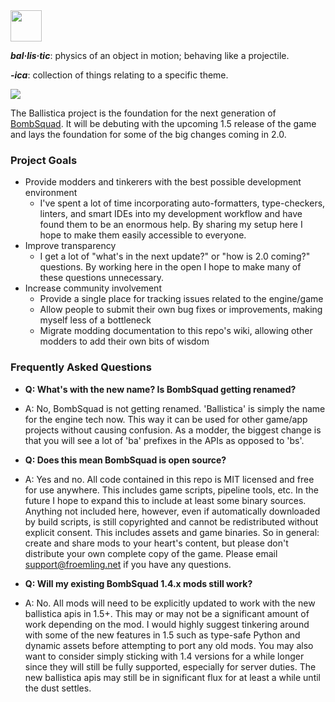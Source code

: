 <img src="https://files.ballistica.net/ballistica_media/ballistica_logo_half.png" height="50">

***bal·lis·tic***: physics of an object in motion; behaving like a projectile.

***-ica***: collection of things relating to a specific theme.

![](https://github.com/efroemling/ballistica/workflows/CI/badge.svg)

The Ballistica project is the foundation for the next generation of [BombSquad](http://bombsquadgame.com). It will be debuting with the upcoming 1.5 release of the game and lays the foundation for some of the big changes coming in 2.0.

### Project Goals
* Provide modders and tinkerers with the best possible development environment
  * I've spent a lot of time incorporating auto-formatters, type-checkers, linters, and smart IDEs into my development workflow and have found them to be an enormous help. By sharing my setup here I hope to make them easily accessible to everyone.
* Improve transparency
  * I get a lot of "what's in the next update?" or "how is 2.0 coming?" questions. By working here in the open I hope to make many of these questions unnecessary.
* Increase community involvement
  * Provide a single place for tracking issues related to the engine/game
  * Allow people to submit their own bug fixes or improvements, making myself less of a bottleneck
  * Migrate modding documentation to this repo's wiki, allowing other modders to add their own bits of wisdom

### Frequently Asked Questions
* **Q: What's with the new name? Is BombSquad getting renamed?**
* A: No, BombSquad is not getting renamed. 'Ballistica' is simply the name for the engine tech now. This way it can be used for other game/app projects without causing confusion. As a modder, the biggest change is that you will see a lot of 'ba' prefixes in the APIs as opposed to 'bs'.

* **Q: Does this mean BombSquad is open source?**
* A: Yes and no. All code contained in this repo is MIT licensed and free for use anywhere. This includes game scripts, pipeline tools, etc. In the future I hope to expand this to include at least some binary sources. Anything not included here, however, even if automatically downloaded by build scripts, is still copyrighted and cannot be redistributed without explicit consent. This includes assets and game binaries. So in general: create and share mods to your heart's content, but please don't distribute your own complete copy of the game.  Please email support@froemling.net if you have any questions.

* **Q: Will my existing BombSquad 1.4.x mods still work?**
* A: No. All mods will need to be explicitly updated to work with the new ballistica apis in 1.5+. This may or may not be a significant amount of work depending on the mod. I would highly suggest tinkering around with some of the new features in 1.5 such as type-safe Python and dynamic assets before attempting to port any old mods. You may also want to consider simply sticking with 1.4 versions for a while longer since they will still be fully supported, especially for server duties. The new ballistica apis may still be in significant flux for at least a while until the dust settles.
